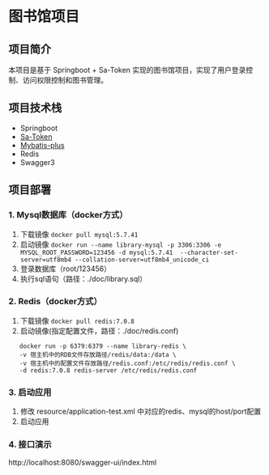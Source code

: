 # 图书馆项目
## 项目简介
本项目是基于 Springboot + Sa-Token 实现的图书馆项目，实现了用户登录控制、访问权限控制和图书管理。

## 项目技术栈
* Springboot
* [Sa-Token](https://sa-token.cc/index.html)
* [Mybatis-plus](https://baomidou.com/)
* Redis
* Swagger3

## 项目部署
### 1. Mysql数据库（docker方式）
1. 下载镜像
`docker pull mysql:5.7.41`
2. 启动镜像
`docker run --name library-mysql -p 3306:3306 -e MYSQL_ROOT_PASSWORD=123456 -d mysql:5.7.41 
   --character-set-server=utf8mb4 --collation-server=utf8mb4_unicode_ci`
3. 登录数据库（root/123456）
4. 执行sql语句（路径：./doc/library.sql）

### 2. Redis（docker方式）
1. 下载镜像
`docker pull redis:7.0.8`
2. 启动镜像(指定配置文件，路径：./doc/redis.conf)
```
   docker run -p 6379:6379 --name library-redis \
   -v 宿主机中的RDB文件存放路径/redis/data:/data \
   -v 宿主机中的配置文件存放路径/redis.conf:/etc/redis/redis.conf \
   -d redis:7.0.8 redis-server /etc/redis/redis.conf
```

### 3. 启动应用
1. 修改 resource/application-test.xml 中对应的redis、mysql的host/port配置
2. 启动应用

### 4. 接口演示
http://localhost:8080/swagger-ui/index.html